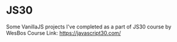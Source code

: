 # JS30
Some VanillaJS projects I've completed as a part of JS30 course by WesBos
Course Link: https://javascript30.com/
